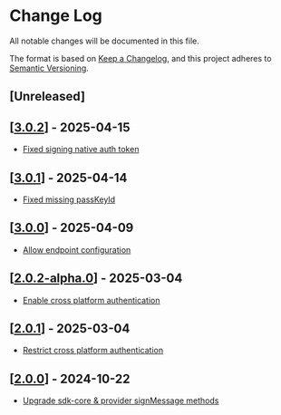 # Change Log

All notable changes will be documented in this file.

The format is based on [Keep a Changelog](https://keepachangelog.com/en/1.0.0/),
and this project adheres to [Semantic Versioning](https://semver.org/spec/v2.0.0.html).

## [Unreleased]

## [[3.0.2](https://github.com/multiversx/mx-sdk-js-passkey-provider/pull/22)] - 2025-04-15
- [Fixed signing native auth token](https://github.com/multiversx/mx-sdk-js-passkey-provider/pull/22)

## [[3.0.1](https://github.com/multiversx/mx-sdk-js-passkey-provider/pull/21)] - 2025-04-14
- [Fixed missing passKeyId](https://github.com/multiversx/mx-sdk-js-passkey-provider/pull/21)

## [[3.0.0](https://github.com/multiversx/mx-sdk-js-passkey-provider/pull/20)] - 2025-04-09
- [Allow endpoint configuration](https://github.com/multiversx/mx-sdk-js-passkey-provider/pull/17)

## [[2.0.2-alpha.0](https://github.com/multiversx/mx-sdk-js-passkey-provider/pull/18)] - 2025-03-04
- [Enable cross platform authentication](https://github.com/multiversx/mx-sdk-js-passkey-provider/pull/18)

## [[2.0.1](https://github.com/multiversx/mx-sdk-js-passkey-provider/pull/16)] - 2025-03-04
- [Restrict cross platform authentication](https://github.com/multiversx/mx-sdk-js-passkey-provider/pull/16)

## [[2.0.0](https://github.com/multiversx/mx-sdk-js-passkey-provider/pull/15)] - 2024-10-22

- [Upgrade sdk-core & provider signMessage methods](https://github.com/multiversx/mx-sdk-js-passkey-provider/pull/14)



